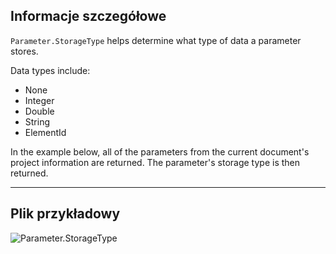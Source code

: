 ## Informacje szczegółowe
`Parameter.StorageType` helps determine what type of data a parameter stores.

Data types include:
- None
- Integer
- Double
- String
- ElementId

In the example below, all of the parameters from the current document's project information are returned. The parameter's storage type is then returned.

___
## Plik przykładowy

![Parameter.StorageType](./Revit.Elements.Parameter.StorageType_img.jpg)

